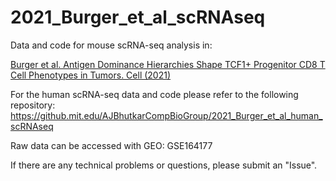 # 2021_Burger_et_al_scRNAseq

Data and code for mouse scRNA-seq analysis in:

[Burger et al. Antigen Dominance Hierarchies Shape TCF1+ Progenitor CD8 T Cell Phenotypes in Tumors. Cell (2021)](https://dx.doi.org/10.2139/ssrn.3770111)

For the human scRNA-seq data and code please refer to the following repository: https://github.mit.edu/AJBhutkarCompBioGroup/2021_Burger_et_al_human_scRNAseq

Raw data can be accessed with GEO: GSE164177

If there are any technical problems or questions, please submit an "Issue".
